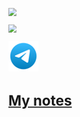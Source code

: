 [![](https://readme-typing-svg.herokuapp.com?font=Fira+Code&pause=1000&color=1CF70E&random=false&width=600&lines=Hi!+My+name+is+Oleg%2C+I+am+a+Front-end+developer)](https://github.com/ArefevOleg)


[![](https://readme-typing-svg.herokuapp.com?font=Fira+Code&duration=15000&pause=1000&color=00F743&random=false&width=435&lines=THE+LIFE+OF+CODER)](https://music.yandex.ru/users/akido-rus/playlists/1001)

[![](/images/telegram-svgrepo-com.svg)](https://t.me/arefevoleg) 

<!-- [![](/images/js-svgrepo-com.svg)](https://ru.wikipedia.org/wiki/JavaScript)
[![](/images/html-5-svgrepo-com.svg)](https://ru.wikipedia.org/wiki/HTML)
[![](/images/css-3-svgrepo-com.svg)](https://ru.wikipedia.org/wiki/CSS) -->

# [My notes](./Mynotes.md)